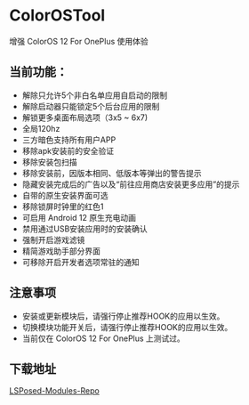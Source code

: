 # ColorOSTool

增强 ColorOS 12 For OnePlus 使用体验

## 当前功能：

- 解除只允许5个非白名单应用自启动的限制
- 解除启动器只能锁定5个后台应用的限制
- 解锁更多桌面布局选项（3x5 ~ 6x7)
- 全局120hz
- 三方暗色支持所有用户APP
- 移除apk安装前的安全验证
- 移除安装包扫描
- 移除安装前，因版本相同、低版本等弹出的警告提示
- 隐藏安装完成后的广告以及“前往应用商店安装更多应用”的提示
- 自带的原生安装界面可选
- 移除锁屏时钟里的红色1
- 可启用 Android 12 原生充电动画
- 禁用通过USB安装应用时的安装确认
- 强制开启游戏滤镜
- 精简游戏助手部分界面
- 可移除开启开发者选项常驻的通知

## 注意事项

- 安装或更新模块后，请强行停止推荐HOOK的应用以生效。
- 切换模块功能开关后，请强行停止推荐HOOK的应用以生效。
- 当前仅在 ColorOS 12 For OnePlus 上测试过。

## 下载地址

<a href="https://github.com/Xposed-Modules-Repo/com.oosl.colorostool/releases/latest">LSPosed-Modules-Repo</a>
